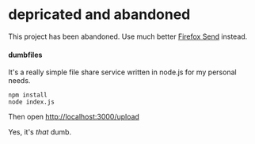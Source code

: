 depricated and abandoned
========================

This project has been abandoned. Use much better [Firefox Send](https://send.firefox.com/) instead. 

#### dumbfiles

It's a really simple file share service written in node.js for my personal needs. 

```
npm install 
node index.js
```

Then open [http://localhost:3000/upload](http://localhost:3000/upload)

Yes, it's *that* dumb. 
